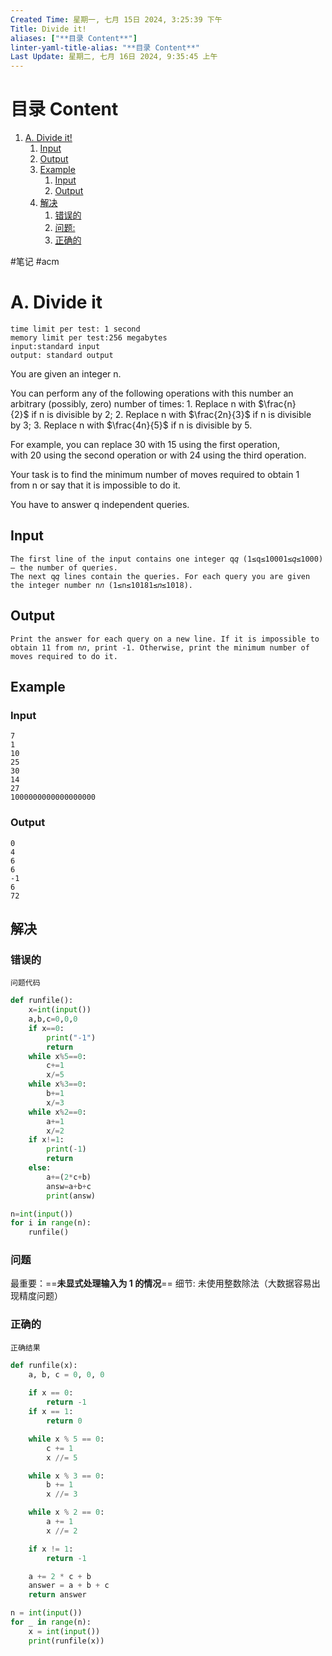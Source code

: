 ```yaml
---
Created Time: 星期一, 七月 15日 2024, 3:25:39 下午
Title: Divide it!
aliases: ["**目录 Content**"]
linter-yaml-title-alias: "**目录 Content**"
Last Update: 星期二, 七月 16日 2024, 9:35:45 上午
---
```


# **目录 Content**

1. [A. Divide it!](#A.%20Divide%20it!)
	1. [Input](#Input)
	2. [Output](#Output)
	3. [Example](#Example)
		1. [Input](#Input)
		2. [Output](#Output)
	4. [解决](#%E8%A7%A3%E5%86%B3)
		1. [错误的](#%E9%94%99%E8%AF%AF%E7%9A%84)
		2. [问题:](#%E9%97%AE%E9%A2%98:)
		3. [正确的](#%E6%AD%A3%E7%A1%AE%E7%9A%84)




#笔记 #acm
# A. Divide it

```request
time limit per test: 1 second
memory limit per test:256 megabytes
input:standard input
output: standard output
```

You are given an integer n.

You can perform any of the following operations with this number an arbitrary (possibly, zero) number of times:
	1. Replace n with $\frac{n}{2}$ if n is divisible by 2;
	2. Replace n with $\frac{2n}{3}$ if n is divisible by 3;
	3. Replace n with $\frac{4n}{5}$ if n is divisible by 5.

For example, you can replace 30 with 15 using the first operation, with 20 using the second operation or with 24 using the third operation.

Your task is to find the minimum number of moves required to obtain 1 from n or say that it is impossible to do it.

You have to answer q independent queries.

## Input
	The first line of the input contains one integer q𝑞 (1≤q≤10001≤𝑞≤1000) — the number of queries.
	The next q𝑞 lines contain the queries. For each query you are given the integer number n𝑛 (1≤n≤10181≤𝑛≤1018).


## Output
	Print the answer for each query on a new line. If it is impossible to obtain 11 from n𝑛, print -1. Otherwise, print the minimum number of moves required to do it.

## Example
### Input

```input
7
1
10
25
30
14
27
1000000000000000000
```

### Output

```output
0
4
6
6
-1
6
72
```

## 解决
### 错误的

```ad-bug
问题代码
```
```python
def runfile():
    x=int(input())
    a,b,c=0,0,0
    if x==0:
        print("-1")
        return
    while x%5==0:
        c+=1
        x/=5
    while x%3==0:
        b+=1
        x/=3
    while x%2==0:
        a+=1
        x/=2
    if x!=1:
        print(-1)
        return
    else:
        a+=(2*c+b)
        answ=a+b+c
        print(answ)

n=int(input())
for i in range(n):
    runfile()
```

### 问题
最重要：==**未显式处理输入为 1 的情况**==
细节: 未使用整数除法（大数据容易出现精度问题）

### 正确的

```ad-success
正确结果
```
```python
def runfile(x):
    a, b, c = 0, 0, 0
    
    if x == 0:
        return -1
    if x == 1:
        return 0

    while x % 5 == 0:
        c += 1
        x //= 5

    while x % 3 == 0:
        b += 1
        x //= 3

    while x % 2 == 0:
        a += 1
        x //= 2

    if x != 1:
        return -1

    a += 2 * c + b
    answer = a + b + c
    return answer

n = int(input())
for _ in range(n):
    x = int(input())
    print(runfile(x))
```
